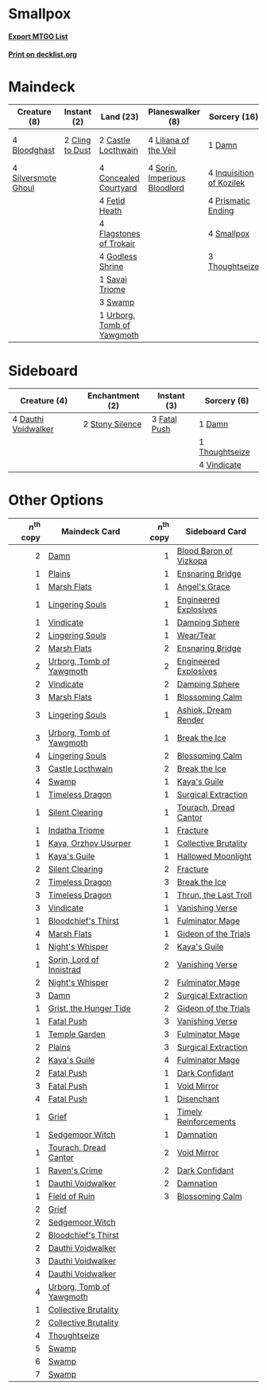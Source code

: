 # Smallpox

#### [Export MTGO List](../collection/Smallpox/Smallpox.txt)
#### [Print on decklist.org](http://decklist.org/?deckmain=4%09Bloodghast%0A2%09Castle%20Locthwain%0A2%09Cling%20to%20Dust%0A4%09Concealed%20Courtyard%0A1%09Damn%0A3%09Edgar,%20Charmed%20Groom%0A4%09Fetid%20Heath%0A4%09Flagstones%20of%20Trokair%0A4%09Godless%20Shrine%0A4%09Inquisition%20of%20Kozilek%0A4%09Liliana%20of%20the%20Veil%0A4%09Prismatic%20Ending%0A1%09Savai%20Triome%0A4%09Silversmote%20Ghoul%0A4%09Smallpox%0A4%09Sorin,%20Imperious%20Bloodlord%0A3%09Swamp%0A3%09Thoughtseize%0A1%09Urborg,%20Tomb%20of%20Yawgmoth&deckside=1%09Damn%0A4%09Dauthi%20Voidwalker%0A3%09Fatal%20Push%0A2%09Stony%20Silence%0A1%09Thoughtseize%0A4%09Vindicate)
# Maindeck

|                                         Creature (8)                                         |                                       Instant (2)                                        |                                              Land (23)                                              |                                           Planeswalker (8)                                            |                                           Sorcery (16)                                            |     Unknown (3)      |
|----------------------------------------------------------------------------------------------|------------------------------------------------------------------------------------------|-----------------------------------------------------------------------------------------------------|-------------------------------------------------------------------------------------------------------|---------------------------------------------------------------------------------------------------|----------------------|
|4 [Bloodghast](http://gatherer.wizards.com/Pages/Card/Details.aspx?multiverseid=438648)       |2 [Cling to Dust](http://gatherer.wizards.com/Pages/Card/Details.aspx?multiverseid=476338)|2 [Castle Locthwain](http://gatherer.wizards.com/Pages/Card/Details.aspx?multiverseid=473203)        |4 [Liliana of the Veil](http://gatherer.wizards.com/Pages/Card/Details.aspx?multiverseid=235597)       |1 [Damn](http://gatherer.wizards.com/Pages/Card/Details.aspx?multiverseid=522156)                  |3 Edgar, Charmed Groom|
|4 [Silversmote Ghoul](http://gatherer.wizards.com/Pages/Card/Details.aspx?multiverseid=485445)|                                                                                          |4 [Concealed Courtyard](http://gatherer.wizards.com/Pages/Card/Details.aspx?multiverseid=417818)     |4 [Sorin, Imperious Bloodlord](http://gatherer.wizards.com/Pages/Card/Details.aspx?multiverseid=466869)|4 [Inquisition of Kozilek](http://gatherer.wizards.com/Pages/Card/Details.aspx?multiverseid=416897)|                      |
|                                                                                              |                                                                                          |4 [Fetid Heath](http://gatherer.wizards.com/Pages/Card/Details.aspx?multiverseid=442227)             |                                                                                                       |4 [Prismatic Ending](http://gatherer.wizards.com/Pages/Card/Details.aspx?multiverseid=522101)      |                      |
|                                                                                              |                                                                                          |4 [Flagstones of Trokair](http://gatherer.wizards.com/Pages/Card/Details.aspx?multiverseid=116733)   |                                                                                                       |4 [Smallpox](http://gatherer.wizards.com/Pages/Card/Details.aspx?multiverseid=382367)              |                      |
|                                                                                              |                                                                                          |4 [Godless Shrine](http://gatherer.wizards.com/Pages/Card/Details.aspx?multiverseid=405099)          |                                                                                                       |3 [Thoughtseize](http://gatherer.wizards.com/Pages/Card/Details.aspx?multiverseid=438676)          |                      |
|                                                                                              |                                                                                          |1 [Savai Triome](http://gatherer.wizards.com/Pages/Card/Details.aspx?multiverseid=479773)            |                                                                                                       |                                                                                                   |                      |
|                                                                                              |                                                                                          |3 [Swamp](http://gatherer.wizards.com/Pages/Card/Details.aspx?multiverseid=439858)                   |                                                                                                       |                                                                                                   |                      |
|                                                                                              |                                                                                          |1 [Urborg, Tomb of Yawgmoth](http://gatherer.wizards.com/Pages/Card/Details.aspx?multiverseid=383425)|                                                                                                       |                                                                                                   |                      |


# Sideboard

|                                         Creature (4)                                         |                                     Enchantment (2)                                      |                                      Instant (3)                                      |                                       Sorcery (6)                                       |
|----------------------------------------------------------------------------------------------|------------------------------------------------------------------------------------------|---------------------------------------------------------------------------------------|-----------------------------------------------------------------------------------------|
|4 [Dauthi Voidwalker](http://gatherer.wizards.com/Pages/Card/Details.aspx?multiverseid=522157)|2 [Stony Silence](http://gatherer.wizards.com/Pages/Card/Details.aspx?multiverseid=247425)|3 [Fatal Push](http://gatherer.wizards.com/Pages/Card/Details.aspx?multiverseid=423724)|1 [Damn](http://gatherer.wizards.com/Pages/Card/Details.aspx?multiverseid=522156)        |
|                                                                                              |                                                                                          |                                                                                       |1 [Thoughtseize](http://gatherer.wizards.com/Pages/Card/Details.aspx?multiverseid=438676)|
|                                                                                              |                                                                                          |                                                                                       |4 [Vindicate](http://gatherer.wizards.com/Pages/Card/Details.aspx?multiverseid=442208)   |


# Other Options

|*n*<sup>th</sup> copy|                                           Maindeck Card                                           |*n*<sup>th</sup> copy|                                         Sideboard Card                                          |
|--------------------:|---------------------------------------------------------------------------------------------------|--------------------:|-------------------------------------------------------------------------------------------------|
|                    2|[Damn](http://gatherer.wizards.com/Pages/Card/Details.aspx?multiverseid=522156)                    |                    1|[Blood Baron of Vizkopa](http://gatherer.wizards.com/Pages/Card/Details.aspx?multiverseid=433096)|
|                    1|[Plains](http://gatherer.wizards.com/Pages/Card/Details.aspx?multiverseid=439856)                  |                    1|[Ensnaring Bridge](http://gatherer.wizards.com/Pages/Card/Details.aspx?multiverseid=15866)       |
|                    1|[Marsh Flats](http://gatherer.wizards.com/Pages/Card/Details.aspx?multiverseid=405101)             |                    1|[Angel's Grace](http://gatherer.wizards.com/Pages/Card/Details.aspx?multiverseid=370545)         |
|                    1|[Lingering Souls](http://gatherer.wizards.com/Pages/Card/Details.aspx?multiverseid=368485)         |                    1|[Engineered Explosives](http://gatherer.wizards.com/Pages/Card/Details.aspx?multiverseid=50139)  |
|                    1|[Vindicate](http://gatherer.wizards.com/Pages/Card/Details.aspx?multiverseid=442208)               |                    1|[Damping Sphere](http://gatherer.wizards.com/Pages/Card/Details.aspx?multiverseid=443101)        |
|                    2|[Lingering Souls](http://gatherer.wizards.com/Pages/Card/Details.aspx?multiverseid=368485)         |                    1|[Wear/Tear](http://gatherer.wizards.com/Pages/Card/Details.aspx?multiverseid=368950)             |
|                    2|[Marsh Flats](http://gatherer.wizards.com/Pages/Card/Details.aspx?multiverseid=405101)             |                    2|[Ensnaring Bridge](http://gatherer.wizards.com/Pages/Card/Details.aspx?multiverseid=15866)       |
|                    2|[Urborg, Tomb of Yawgmoth](http://gatherer.wizards.com/Pages/Card/Details.aspx?multiverseid=383425)|                    2|[Engineered Explosives](http://gatherer.wizards.com/Pages/Card/Details.aspx?multiverseid=50139)  |
|                    2|[Vindicate](http://gatherer.wizards.com/Pages/Card/Details.aspx?multiverseid=442208)               |                    2|[Damping Sphere](http://gatherer.wizards.com/Pages/Card/Details.aspx?multiverseid=443101)        |
|                    3|[Marsh Flats](http://gatherer.wizards.com/Pages/Card/Details.aspx?multiverseid=405101)             |                    1|[Blossoming Calm](http://gatherer.wizards.com/Pages/Card/Details.aspx?multiverseid=522083)       |
|                    3|[Lingering Souls](http://gatherer.wizards.com/Pages/Card/Details.aspx?multiverseid=368485)         |                    1|[Ashiok, Dream Render](http://gatherer.wizards.com/Pages/Card/Details.aspx?multiverseid=461155)  |
|                    3|[Urborg, Tomb of Yawgmoth](http://gatherer.wizards.com/Pages/Card/Details.aspx?multiverseid=383425)|                    1|[Break the Ice](http://gatherer.wizards.com/Pages/Card/Details.aspx?multiverseid=522153)         |
|                    4|[Lingering Souls](http://gatherer.wizards.com/Pages/Card/Details.aspx?multiverseid=368485)         |                    2|[Blossoming Calm](http://gatherer.wizards.com/Pages/Card/Details.aspx?multiverseid=522083)       |
|                    3|[Castle Locthwain](http://gatherer.wizards.com/Pages/Card/Details.aspx?multiverseid=473203)        |                    2|[Break the Ice](http://gatherer.wizards.com/Pages/Card/Details.aspx?multiverseid=522153)         |
|                    4|[Swamp](http://gatherer.wizards.com/Pages/Card/Details.aspx?multiverseid=439858)                   |                    1|[Kaya's Guile](http://gatherer.wizards.com/Pages/Card/Details.aspx?multiverseid=464154)          |
|                    1|[Timeless Dragon](http://gatherer.wizards.com/Pages/Card/Details.aspx?multiverseid=522111)         |                    1|[Surgical Extraction](http://gatherer.wizards.com/Pages/Card/Details.aspx?multiverseid=397706)   |
|                    1|[Silent Clearing](http://gatherer.wizards.com/Pages/Card/Details.aspx?multiverseid=464195)         |                    1|[Tourach, Dread Cantor](http://gatherer.wizards.com/Pages/Card/Details.aspx?multiverseid=522178) |
|                    1|[Indatha Triome](http://gatherer.wizards.com/Pages/Card/Details.aspx?multiverseid=479768)          |                    1|[Fracture](http://gatherer.wizards.com/Pages/Card/Details.aspx?multiverseid=513680)              |
|                    1|[Kaya, Orzhov Usurper](http://gatherer.wizards.com/Pages/Card/Details.aspx?multiverseid=460129)    |                    1|[Collective Brutality](http://gatherer.wizards.com/Pages/Card/Details.aspx?multiverseid=414380)  |
|                    1|[Kaya's Guile](http://gatherer.wizards.com/Pages/Card/Details.aspx?multiverseid=464154)            |                    1|[Hallowed Moonlight](http://gatherer.wizards.com/Pages/Card/Details.aspx?multiverseid=398505)    |
|                    2|[Silent Clearing](http://gatherer.wizards.com/Pages/Card/Details.aspx?multiverseid=464195)         |                    2|[Fracture](http://gatherer.wizards.com/Pages/Card/Details.aspx?multiverseid=513680)              |
|                    2|[Timeless Dragon](http://gatherer.wizards.com/Pages/Card/Details.aspx?multiverseid=522111)         |                    3|[Break the Ice](http://gatherer.wizards.com/Pages/Card/Details.aspx?multiverseid=522153)         |
|                    3|[Timeless Dragon](http://gatherer.wizards.com/Pages/Card/Details.aspx?multiverseid=522111)         |                    1|[Thrun, the Last Troll](http://gatherer.wizards.com/Pages/Card/Details.aspx?multiverseid=214050) |
|                    3|[Vindicate](http://gatherer.wizards.com/Pages/Card/Details.aspx?multiverseid=442208)               |                    1|[Vanishing Verse](http://gatherer.wizards.com/Pages/Card/Details.aspx?multiverseid=513736)       |
|                    1|[Bloodchief's Thirst](http://gatherer.wizards.com/Pages/Card/Details.aspx?multiverseid=491729)     |                    1|[Fulminator Mage](http://gatherer.wizards.com/Pages/Card/Details.aspx?multiverseid=397686)       |
|                    4|[Marsh Flats](http://gatherer.wizards.com/Pages/Card/Details.aspx?multiverseid=405101)             |                    1|[Gideon of the Trials](http://gatherer.wizards.com/Pages/Card/Details.aspx?multiverseid=426716)  |
|                    1|[Night's Whisper](http://gatherer.wizards.com/Pages/Card/Details.aspx?multiverseid=51178)          |                    2|[Kaya's Guile](http://gatherer.wizards.com/Pages/Card/Details.aspx?multiverseid=464154)          |
|                    1|[Sorin, Lord of Innistrad](http://gatherer.wizards.com/Pages/Card/Details.aspx?multiverseid=368535)|                    2|[Vanishing Verse](http://gatherer.wizards.com/Pages/Card/Details.aspx?multiverseid=513736)       |
|                    2|[Night's Whisper](http://gatherer.wizards.com/Pages/Card/Details.aspx?multiverseid=51178)          |                    2|[Fulminator Mage](http://gatherer.wizards.com/Pages/Card/Details.aspx?multiverseid=397686)       |
|                    3|[Damn](http://gatherer.wizards.com/Pages/Card/Details.aspx?multiverseid=522156)                    |                    2|[Surgical Extraction](http://gatherer.wizards.com/Pages/Card/Details.aspx?multiverseid=397706)   |
|                    1|[Grist, the Hunger Tide](http://gatherer.wizards.com/Pages/Card/Details.aspx?multiverseid=522278)  |                    2|[Gideon of the Trials](http://gatherer.wizards.com/Pages/Card/Details.aspx?multiverseid=426716)  |
|                    1|[Fatal Push](http://gatherer.wizards.com/Pages/Card/Details.aspx?multiverseid=423724)              |                    3|[Vanishing Verse](http://gatherer.wizards.com/Pages/Card/Details.aspx?multiverseid=513736)       |
|                    1|[Temple Garden](http://gatherer.wizards.com/Pages/Card/Details.aspx?multiverseid=405112)           |                    3|[Fulminator Mage](http://gatherer.wizards.com/Pages/Card/Details.aspx?multiverseid=397686)       |
|                    2|[Plains](http://gatherer.wizards.com/Pages/Card/Details.aspx?multiverseid=439856)                  |                    3|[Surgical Extraction](http://gatherer.wizards.com/Pages/Card/Details.aspx?multiverseid=397706)   |
|                    2|[Kaya's Guile](http://gatherer.wizards.com/Pages/Card/Details.aspx?multiverseid=464154)            |                    4|[Fulminator Mage](http://gatherer.wizards.com/Pages/Card/Details.aspx?multiverseid=397686)       |
|                    2|[Fatal Push](http://gatherer.wizards.com/Pages/Card/Details.aspx?multiverseid=423724)              |                    1|[Dark Confidant](http://gatherer.wizards.com/Pages/Card/Details.aspx?multiverseid=397731)        |
|                    3|[Fatal Push](http://gatherer.wizards.com/Pages/Card/Details.aspx?multiverseid=423724)              |                    1|[Void Mirror](http://gatherer.wizards.com/Pages/Card/Details.aspx?multiverseid=522318)           |
|                    4|[Fatal Push](http://gatherer.wizards.com/Pages/Card/Details.aspx?multiverseid=423724)              |                    1|[Disenchant](http://gatherer.wizards.com/Pages/Card/Details.aspx?multiverseid=847)               |
|                    1|[Grief](http://gatherer.wizards.com/Pages/Card/Details.aspx?multiverseid=522163)                   |                    1|[Timely Reinforcements](http://gatherer.wizards.com/Pages/Card/Details.aspx?multiverseid=220074) |
|                    1|[Sedgemoor Witch](http://gatherer.wizards.com/Pages/Card/Details.aspx?multiverseid=513563)         |                    1|[Damnation](http://gatherer.wizards.com/Pages/Card/Details.aspx?multiverseid=425888)             |
|                    1|[Tourach, Dread Cantor](http://gatherer.wizards.com/Pages/Card/Details.aspx?multiverseid=522178)   |                    2|[Void Mirror](http://gatherer.wizards.com/Pages/Card/Details.aspx?multiverseid=522318)           |
|                    1|[Raven's Crime](http://gatherer.wizards.com/Pages/Card/Details.aspx?multiverseid=153487)           |                    2|[Dark Confidant](http://gatherer.wizards.com/Pages/Card/Details.aspx?multiverseid=397731)        |
|                    1|[Dauthi Voidwalker](http://gatherer.wizards.com/Pages/Card/Details.aspx?multiverseid=522157)       |                    2|[Damnation](http://gatherer.wizards.com/Pages/Card/Details.aspx?multiverseid=425888)             |
|                    1|[Field of Ruin](http://gatherer.wizards.com/Pages/Card/Details.aspx?multiverseid=435415)           |                    3|[Blossoming Calm](http://gatherer.wizards.com/Pages/Card/Details.aspx?multiverseid=522083)       |
|                    2|[Grief](http://gatherer.wizards.com/Pages/Card/Details.aspx?multiverseid=522163)                   |                     |                                                                                                 |
|                    2|[Sedgemoor Witch](http://gatherer.wizards.com/Pages/Card/Details.aspx?multiverseid=513563)         |                     |                                                                                                 |
|                    2|[Bloodchief's Thirst](http://gatherer.wizards.com/Pages/Card/Details.aspx?multiverseid=491729)     |                     |                                                                                                 |
|                    2|[Dauthi Voidwalker](http://gatherer.wizards.com/Pages/Card/Details.aspx?multiverseid=522157)       |                     |                                                                                                 |
|                    3|[Dauthi Voidwalker](http://gatherer.wizards.com/Pages/Card/Details.aspx?multiverseid=522157)       |                     |                                                                                                 |
|                    4|[Dauthi Voidwalker](http://gatherer.wizards.com/Pages/Card/Details.aspx?multiverseid=522157)       |                     |                                                                                                 |
|                    4|[Urborg, Tomb of Yawgmoth](http://gatherer.wizards.com/Pages/Card/Details.aspx?multiverseid=383425)|                     |                                                                                                 |
|                    1|[Collective Brutality](http://gatherer.wizards.com/Pages/Card/Details.aspx?multiverseid=414380)    |                     |                                                                                                 |
|                    2|[Collective Brutality](http://gatherer.wizards.com/Pages/Card/Details.aspx?multiverseid=414380)    |                     |                                                                                                 |
|                    4|[Thoughtseize](http://gatherer.wizards.com/Pages/Card/Details.aspx?multiverseid=438676)            |                     |                                                                                                 |
|                    5|[Swamp](http://gatherer.wizards.com/Pages/Card/Details.aspx?multiverseid=439858)                   |                     |                                                                                                 |
|                    6|[Swamp](http://gatherer.wizards.com/Pages/Card/Details.aspx?multiverseid=439858)                   |                     |                                                                                                 |
|                    7|[Swamp](http://gatherer.wizards.com/Pages/Card/Details.aspx?multiverseid=439858)                   |                     |                                                                                                 |

